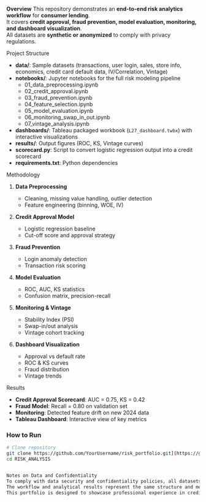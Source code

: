 **Overview**
This repository demonstrates an **end-to-end risk analytics workflow** for **consumer lending**.  
It covers **credit approval, fraud prevention, model evaluation, monitoring, and dashboard visualization**.  
All datasets are **synthetic or anonymized** to comply with privacy regulations.

Project Structure
- **data/**: Sample datasets (transactions, user login, sales, store info, economics, credit card default data, IV/Correlation, Vintage)  
- **notebooks/**: Jupyter notebooks for the full risk modeling pipeline  
  - 01_data_preprocessing.ipynb  
  - 02_credit_approval.ipynb  
  - 03_fraud_prevention.ipynb  
  - 04_feature_selection.ipynb  
  - 05_model_evaluation.ipynb  
  - 06_monitoring_swap_in_out.ipynb  
  - 07_vintage_analysis.ipynb  
- **dashboards/**: Tableau packaged workbook (`L27_dashboard.twbx`) with interactive visualizations  
- **results/**: Output figures (ROC, KS, Vintage curves)  
- **scorecard.py**: Script to convert logistic regression output into a credit scorecard  
- **requirements.txt**: Python dependencies  

Methodology
1. **Data Preprocessing**  
   - Cleaning, missing value handling, outlier detection  
   - Feature engineering (binning, WOE, IV)  

2. **Credit Approval Model**  
   - Logistic regression baseline  
   - Cut-off score and approval strategy  

3. **Fraud Prevention**  
   - Login anomaly detection  
   - Transaction risk scoring  

4. **Model Evaluation**  
   - ROC, AUC, KS statistics  
   - Confusion matrix, precision-recall  

5. **Monitoring & Vintage**  
   - Stability Index (PSI)  
   - Swap-in/out analysis  
   - Vintage cohort tracking  

6. **Dashboard Visualization**  
   - Approval vs default rate  
   - ROC & KS curves  
   - Fraud distribution  
   - Vintage trends

Results
- **Credit Approval Scorecard**: AUC = 0.75, KS = 0.42  
- **Fraud Model**: Recall = 0.80 on validation set  
- **Monitoring**: Detected feature drift on new 2024 data  
- **Tableau Dashboard**: Interactive view of key metrics

### How to Run
```bash
# Clone repository 
git clone https://github.com/YourUsername/risk_portfolio.git](https://github.com/Shenghao-Zhang07/first-repo.git
cd RISK_ANALYSIS


Notes on Data and Confidentiality
To comply with data security and confidentiality policies, all datasets used in this portfolio have been replaced with secure, anonymized, and publicly available data.  
The workflow and analytical results represent the same structure and methodology used in the original risk modeling project, without exposing any internal or client-specific information.  
This portfolio is designed to showcase professional experience in credit risk modeling and data analytics while maintaining full compliance with information protection standards.
